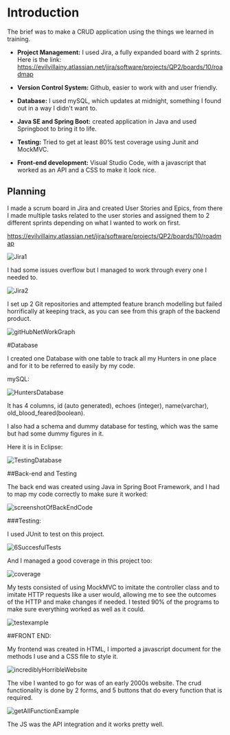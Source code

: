 # Introduction
 
 The brief was to make a CRUD application using the things we learned in training.
 
 * **Project Management:** I used Jira, a fully expanded board with 2 sprints. Here is the link: https://evilvillainy.atlassian.net/jira/software/projects/QP2/boards/10/roadmap

* **Version Control System:** Github, easier to work with and user friendly.

* **Database:** I used mySQL, which updates at midnight, something I found out in a way I didn't want to.

* **Java SE and Spring Boot:** created application in Java and used Springboot to bring it to life.

* **Testing:** Tried to get at least 80% test coverage using Junit and MockMVC.

* **Front-end development:** Visual Studio Code, with a javascript that worked as an API and a CSS to make it look nice.

## Planning

I made a scrum board in Jira and created User Stories and Epics, from there I made multiple tasks related to the user stories and assigned them to 2 different sprints depending on what I wanted to work on first. 

https://evilvillainy.atlassian.net/jira/software/projects/QP2/boards/10/roadmap

![Jira1](https://i.imgur.com/iQM1v1a.png)

I had some issues overflow but I managed to work through every one I needed to.


![Jira2](https://i.imgur.com/He3HxMG.png)

I set up 2 Git repositories and attempted feature branch modelling but failed horrifically at keeping track, as you can see from this graph of the backend product.

![gitHubNetWorkGraph](https://i.imgur.com/PjjlVZX.png)

#Database

I created one Database with one table to track all my Hunters in one place and for it to be referred to easily by my code.

mySQL:

![HuntersDatabase](https://i.imgur.com/HMFFYVn.png)

It has 4 columns, id (auto generated), echoes (integer), name(varchar), old_blood_feared(boolean).

I also had a schema and dummy database for testing, which was the same but had some dummy figures in it.

Here it is in Eclipse:

![TestingDatabase](https://i.imgur.com/hVInhA7.png)

##Back-end and Testing

The back end was created using Java in Spring Boot Framework, and I had to map my code correctly to make sure it worked:

![screenshotOfBackEndCode](https://i.imgur.com/TIeHV2m.png)

###Testing:

I used JUnit to test on this project.

![6SuccesfulTests](https://i.imgur.com/YmlOlej.png)

And I managed a good coverage in this project too:

![coverage](https://i.imgur.com/2rWOcf2.png)


My tests consisted of using MockMVC to imitate the controller class and to imitate HTTP requests like a user would, allowing me to see the outcomes of the HTTP and make changes if needed. I tested 90% of the programs to make sure everything worked as well as it could.

![testexample](https://i.imgur.com/A4bS76W.png)


##FRONT END:

My frontend was created in HTML, I imported a javascript document for the methods I use and a CSS file to style it. 

![incrediblyHorribleWebsite](https://i.imgur.com/oAoCrul.png)

The vibe I wanted to go for was of an early 2000s website. The crud functionality is done by 2 forms, and 5 buttons that do every function that is required. 

![getAllFunctionExample](https://i.imgur.com/tXNnIk0.png)


The JS was the API integration and it works pretty well.







